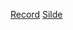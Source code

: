 [Record](https://drive.google.com/file/d/1nqtNx-lwTqDnxOpQpq3BlSzuiixFDQ8d/view?fbclid=IwAR3SlGuwN5-CxUwQbvXn_S1BX3IZzbpx-dgTCU_HJitqQm2enmEhjtiAYww)
[Silde](https://drive.google.com/file/d/1YI0451VxX0ZynkEhzapaXToicOYCqxjR/view?fbclid=IwAR2Bu7gUBpS2AxRXeRcGSrXNrfEvMo6jye3I7yrtVoF_KS8ZvhjgXc72v4Q)